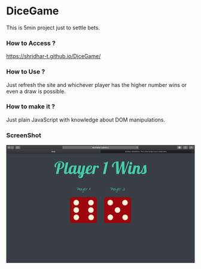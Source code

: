 # DiceGame
This is 5min project just to settle bets.
### How to Access ?
https://shridhar-t.github.io/DiceGame/
### How to Use ?
Just refresh the site and whichever player has the higher number wins or even a draw is possible.
### How to make it ?
Just plain JavaScript with knowledge about DOM manipulations.
### ScreenShot
<img src="/images/proj.png" alt="Opps error occured!">
